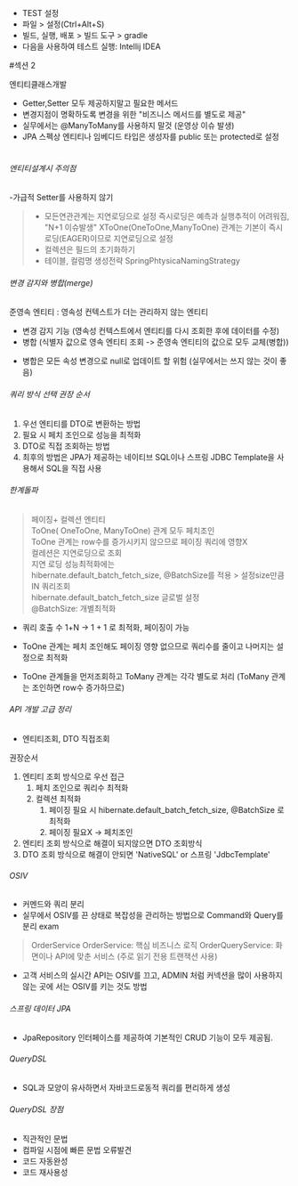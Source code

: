 

- TEST 설정
- 파일 > 설정(Ctrl+Alt+S)
- 빌드, 실행, 배포 > 빌드 도구 > gradle
- 다음을 사용하여 테스트 실행: Intellij IDEA

#섹션 2

엔티티클래스개발
- Getter,Setter 모두 제공하지말고 필요한 메서드
- 변경지점이 명확하도록 변경을 위한 "비즈니스 메서드를 별도로 제공"
- 실무에서는 @ManyToMany를 사용하지 말것 (운영상 이슈 발생)
- JPA 스펙상 엔티티나 임베디드 타입은 생성자를 public 또는 protected로 설정
  <br><br>
###### 엔티티설계시 주의점
-가급적 Setter를 사용하지 않기
> - 모든연관관계는 지연로딩으로 설정
> 즉시로딩은 예측과 실행추적이 어려워짐, "N+1 이슈발생"
> XToOne(OneToOne,ManyToOne) 관계는 기본이 즉시로딩(EAGER)이므로 지연로딩으로 설정
> - 컬렉션은 필드의 초기화하기
> - 테이블, 컬럼명 생성전략
> SpringPhtysicaNamingStrategy 

###### 변경 감지와 병합(merge)
준영속 엔티티 : 영속성 컨텍스트가 더는 관리하지 않는 엔티티
- 변경 감지 기능 (영속성 컨텍스트에서 엔티티를 다시 조회한 후에 데이터를 수정)
- 병합 (식별자 값으로 영속 엔티티 조회 -> 준영속 엔티티의 값으로 모두 교체(병합))

* 병합은 모든 속성 변경으로 null로 업데이트 할 위험 (실무에서는 쓰지 않는 것이 좋음)

###### 쿼리 방식 선택 권장 순서
1. 우선 엔티티를 DTO로 변환하는 방법
2. 필요 시 페치 조인으로 성능을 최적화 
3. DTO로 직접 조회하는 방법
4. 최후의 방법은 JPA가 제공하는 네이티브 SQL이나 스프링 JDBC Template을 사용해서 SQL을 직접 사용

###### 한계돌파
> 페이징+ 컬렉션 엔티티<br>
ToOne( OneToOne, ManyToOne) 관계 모두 페치조인 <br>
ToOne 관계는 row수를 증가시키지 않으므로 페이징 쿼리에 영향X<br>
컬레션은 지연로딩으로 조회<br>
지연 로딩 성능최적화에는 <br>
hibernate.default_batch_fetch_size, @BatchSize를 적용 > 설정size만큼 IN 쿼리조회<br>
hibernate.default_batch_fetch_size 글로벌 설정<br>
@BatchSize: 개별최적화 <br>

- 쿼리 호출 수 1+N -> 1 + 1 로 최적화, 페이징이 가능
- ToOne 관계는 페치 조인해도 페이징 영향 없으므로 쿼리수를 줄이고 나머지는 설정으로 최적화

- ToOne 관계들을 먼저조회하고 ToMany 관계는 각각 별도로 처리 (ToMany 관계는 조인하면 row수 증가하므로)

###### API 개발 고급 정리
- 엔티티조회, DTO 직접조회

권장순서 
1. 엔티티 조회 방식으로 우선 접근
   1. 페치 조인으로 쿼리수 최적화
   2. 컬렉션 최적화
      1. 페이징 필요 시 hibernate.default_batch_fetch_size, @BatchSize 로 최적화
      2. 페이징 필요X -> 페치조인
2. 엔티티 조회 방식으로 해결이 되지않으면 DTO 조회방식
3. DTO 조회 방식으로 해결이 안되면 'NativeSQL' or 스프링 'JdbcTemplate'

###### OSIV

- 커멘드와 쿼리 분리
- 실무에서 OSIV를 끈 상태로 복잡성을 관리하는 방법으로 Command와 Query를 분리 
exam
> OrderService
OrderService: 핵심 비즈니스 로직
OrderQueryService: 화면이나 API에 맞춘 서비스 (주로 읽기 전용 트랜잭션 사용)

* 고객 서비스의 실시간 API는 OSIV를 끄고, ADMIN 처럼 커넥션을 많이 사용하지 않는 곳에 서는 OSIV를 키는 것도 방법 


###### 스프링 데이터 JPA
- JpaRepository 인터페이스를 제공하여 기본적인 CRUD 기능이 모두 제공됨.

###### QueryDSL
- SQL과 모양이 유사하면서 자바코드로동적 쿼리를 편리하게 생성

###### QueryDSL 장점
- 직관적인 문법
- 컴파일 시점에 빠른 문법 오류발견
- 코드 자동완성
- 코드 재사용성